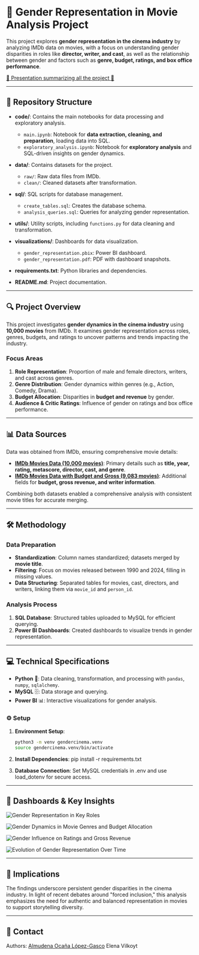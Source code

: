 # 🎥 Gender Representation in Movie Analysis Project

This project explores **gender representation in the cinema industry** by analyzing IMDb data on movies, with a focus on understanding gender disparities in roles like **director, writer, and cast**, as well as the relationship between gender and factors such as **genre, budget, ratings, and box office performance**.

[🌟 Presentation summarizing all the project 🌟](https://docs.google.com/presentation/d/1UT_MTcW6d-LaUZ7WXHO5RCZRxvm1VhwnCvxnXFVNDmk/edit?usp=sharing)

---

## 📁 Repository Structure

- **code/**: Contains the main notebooks for data processing and exploratory analysis.
  - `main.ipynb`: Notebook for **data extraction, cleaning, and preparation**, loading data into SQL.
  - `exploratory_analysis.ipynb`: Notebook for **exploratory analysis** and SQL-driven insights on gender dynamics.

- **data/**: Contains datasets for the project.
  - `raw/`: Raw data files from IMDb.
  - `clean/`: Cleaned datasets after transformation.

- **sql/**: SQL scripts for database management.
  - `create_tables.sql`: Creates the database schema.
  - `analysis_queries.sql`: Queries for analyzing gender representation.

- **utils/**: Utility scripts, including `functions.py` for data cleaning and transformation.

- **visualizations/**: Dashboards for data visualization.
  - `gender_representation.pbix`: Power BI dashboard.
  - `gender_representation.pdf`: PDF with dashboard snapshots.

- **requirements.txt**: Python libraries and dependencies.

- **README.md**: Project documentation.

---

## 🔍 Project Overview

This project investigates **gender dynamics in the cinema industry** using **10,000 movies** from IMDb. It examines gender representation across roles, genres, budgets, and ratings to uncover patterns and trends impacting the industry.

### Focus Areas

1. **Role Representation**: Proportion of male and female directors, writers, and cast across genres.
2. **Genre Distribution**: Gender dynamics within genres (e.g., Action, Comedy, Drama).
3. **Budget Allocation**: Disparities in **budget and revenue** by gender.
4. **Audience & Critic Ratings**: Influence of gender on ratings and box office performance.

---

## 📊 Data Sources

Data was obtained from IMDb, ensuring comprehensive movie details:
- [**IMDb Movies Data (10,000 movies)**](https://www.kaggle.com/datasets/amanbarthwal/imdb-movies-data): Primary details such as **title, year, rating, metascore, director, cast, and genre**.
- [**IMDb Movies Data with Budget and Gross (9,083 movies)**](https://www.kaggle.com/datasets/elvinrustam/imdb-movies-dataset): Additional fields for **budget, gross revenue, and writer information**.

Combining both datasets enabled a comprehensive analysis with consistent movie titles for accurate merging.

---

## 🛠️ Methodology

### Data Preparation
- **Standardization**: Column names standardized; datasets merged by **movie title**.
- **Filtering**: Focus on movies released between 1990 and 2024, filling in missing values.
- **Data Structuring**: Separated tables for movies, cast, directors, and writers, linking them via `movie_id` and `person_id`.

### Analysis Process
1. **SQL Database**: Structured tables uploaded to MySQL for efficient querying.
2. **Power BI Dashboards**: Created dashboards to visualize trends in gender representation.

---

## 💻 Technical Specifications

- **Python** 🐍: Data cleaning, transformation, and processing with `pandas`, `numpy`, `sqlalchemy`.
- **MySQL** 🗄️: Data storage and querying.
- **Power BI** 📊: Interactive visualizations for gender analysis.

### ⚙️ Setup

1. **Environment Setup**:
   ```bash
   python3 -m venv gendercinema.venv
   source gendercinema.venv/bin/activate

2. **Install Dependencies**:
   pip install -r requirements.txt
   
3. **Database Connection**:
   Set MySQL credentials in .env and use load_dotenv for secure access.

---

## 🎨 Dashboards & Key Insights

![Gender Representation in Key Roles](images/Dashboard_key_roles.png)

![Gender Dynamics in Movie Genres and Budget Allocation](images/Dashboard_genres_budget.png)

![Gender Influence on Ratings and Gross Revenue](images/Dashboard_rating_gross.png)

![Evolution of Gender Representation Over Time](images/Dashboard_evolution.png)


---

## 🔎 Implications
The findings underscore persistent gender disparities in the cinema industry. In light of recent debates around "forced inclusion," this analysis emphasizes the need for authentic and balanced representation in movies to support storytelling diversity.

---

## 👤 Contact
Authors: [Almudena Ocaña López-Gasco](https://www.linkedin.com/in/almudena-ocaloga/)
         Elena Vilkoyt

